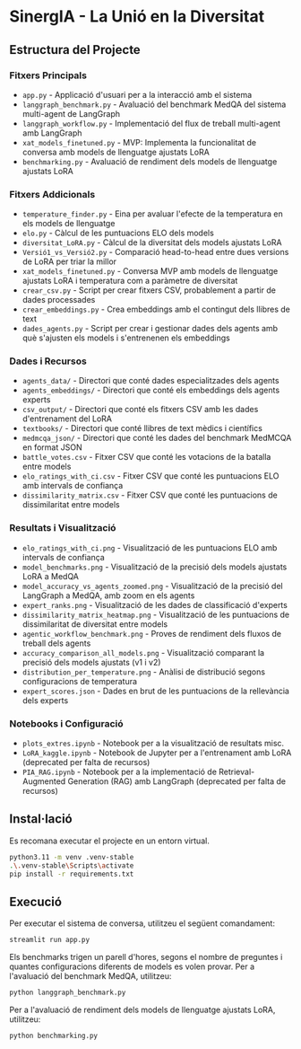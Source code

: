# SinergIA - La Unió en la Diversitat

## Estructura del Projecte

### Fitxers Principals
- `app.py` - Applicació d'usuari per a la interacció amb el sistema
- `langgraph_benchmark.py` - Avaluació del benchmark MedQA del sistema multi-agent de LangGraph
- `langgraph_workflow.py` - Implementació del flux de treball multi-agent amb LangGraph
- `xat_models_finetuned.py` - MVP: Implementa la funcionalitat de conversa amb models de llenguatge ajustats LoRA
- `benchmarking.py` - Avaluació de rendiment dels models de llenguatge ajustats LoRA

### Fitxers Addicionals
- `temperature_finder.py` - Eina per avaluar l'efecte de la temperatura en els models de llenguatge
- `elo.py` - Càlcul de les puntuacions ELO dels models
- `diversitat_LoRA.py` - Càlcul de la diversitat dels models ajustats LoRA
- `Versió1_vs_Versió2.py` - Comparació head-to-head entre dues versions de LoRA per triar la millor
- `xat_models_finetuned.py` - Conversa MVP amb models de llenguatge ajustats LoRA i temperatura com a paràmetre de diversitat
- `crear_csv.py` - Script per crear fitxers CSV, probablement a partir de dades processades
- `crear_embeddings.py` - Crea embeddings amb el contingut dels llibres de text
- `dades_agents.py` - Script per crear i gestionar dades dels agents amb què s'ajusten els models i s'entrenenen els embeddings

### Dades i Recursos

- `agents_data/` - Directori que conté dades especialitzades dels agents
- `agents_embeddings/` - Directori que conté els embeddings dels agents experts
- `csv_output/` - Directori que conté els fitxers CSV amb les dades d'entrenament del LoRA
- `textbooks/` - Directori que conté llibres de text mèdics i científics
- `medmcqa_json/` - Directori que conté les dades del benchmark MedMCQA en format JSON
- `battle_votes.csv` - Fitxer CSV que conté les votacions de la batalla entre models
- `elo_ratings_with_ci.csv` - Fitxer CSV que conté les puntuacions ELO amb intervals de confiança
- `dissimilarity_matrix.csv` - Fitxer CSV que conté les puntuacions de dissimilaritat entre models

### Resultats i Visualització

- `elo_ratings_with_ci.png` - Visualització de les puntuacions ELO amb intervals de confiança
- `model_benchmarks.png` - Visualització de la precisió dels models ajustats LoRA a MedQA
- `model_accuracy_vs_agents_zoomed.png` - Visualització de la precisió del LangGraph a MedQA, amb zoom en els agents
- `expert_ranks.png` - Visualització de les dades de classificació d'experts
- `dissimilarity_matrix_heatmap.png` - Visualització de les puntuacions de dissimilaritat de diversitat entre models
- `agentic_workflow_benchmark.png` - Proves de rendiment dels fluxos de treball dels agents
- `accuracy_comparison_all_models.png` - Visualització comparant la precisió dels models ajustats (v1 i v2)
- `distribution_per_temperature.png` - Anàlisi de distribució segons configuracions de temperatura
- `expert_scores.json` - Dades en brut de les puntuacions de la rellevància dels experts

### Notebooks i Configuració

- `plots_extres.ipynb` - Notebook per a la visualització de resultats misc.
- `LoRA_kaggle.ipynb` - Notebook de Jupyter per a l'entrenament amb LoRA (deprecated per falta de recursos)
- `PIA_RAG.ipynb` - Notebook per a la implementació de Retrieval-Augmented Generation (RAG) amb LangGraph (deprecated per falta de recursos)


## Instal·lació
Es recomana executar el projecte en un entorn virtual. 
```bash
python3.11 -m venv .venv-stable
.\.venv-stable\Scripts\activate
pip install -r requirements.txt
```
## Execució
Per executar el sistema de conversa, utilitzeu el següent comandament:
```bash
streamlit run app.py
```
Els benchmarks trigen un parell d'hores, segons el nombre de preguntes i quantes configuracions diferents de models es volen provar.
Per a l'avaluació del benchmark MedQA, utilitzeu:
```bash
python langgraph_benchmark.py
```
Per a l'avaluació de rendiment dels models de llenguatge ajustats LoRA, utilitzeu:
```bash
python benchmarking.py
```
